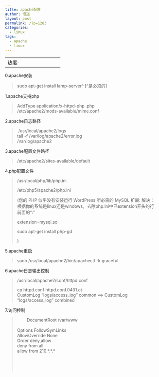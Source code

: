 ```yaml
---
title: apache配置
author: 悟道
layout: post
permalink: /?p=1283
categories:
  - linux
tags:
  - apache
  - linux
---
```

<table>
  <tr cellpadding=0><td>
    热度:
  </td><td cellpadding=0><img src='http://210.75.224.29/wordpress/wp-content/plugins/statpresscn/images/sun.gif' width=10 height=10 border=0 /></td><td cellpadding=0><img src='http://210.75.224.29/wordpress/wp-content/plugins/statpresscn/images/sun_dark.gif' width=10 height=10 border=0 /></td><td cellpadding=0><img src='http://210.75.224.29/wordpress/wp-content/plugins/statpresscn/images/sun_dark.gif' width=10 height=10 border=0 /></td><td cellpadding=0><img src='http://210.75.224.29/wordpress/wp-content/plugins/statpresscn/images/sun_dark.gif' width=10 height=10 border=0 /></td><td cellpadding=0><img src='http://210.75.224.29/wordpress/wp-content/plugins/statpresscn/images/sun_dark.gif' width=10 height=10 border=0 /></td></tr>
</table>

0.apache安装

> sudo apt-get install lamp-server^ [^是必须的]

1.apache支持php

> AddType application/x-httpd-php .php  
> /etc/apache2/mods-available/mime.conf

2.apache日志路径

>  /usr/local/apache2/logs  
> tail -f /var/log/apache2/error.log  
> /var/log/apache2

3.apache配置文件路径

> /etc/apache2/sites-available/default

4.php配置文件

> /usr/local/php/lib/php.ini
> 
> /etc/php5/apache2/php.ini
> 
> (您的 PHP 似乎没有安装运行 WordPress 所必需的 MySQL 扩展: 解决：根据你的系统是linux还是windows，去除php.ini中已extension开头的行前面的“:”
> 
> extension=mysql.so
> 
> sudo apt-get install php-gd
> 
> )

5.apache重启

> sudo /usr/local/apache2/bin/apachectl -k graceful

6.apache日志输出控制

> /usr/local/apache2/conf/httpd.conf
> 
> cp httpd.conf httpd.conf.0401.ct  
> CustomLog &#8220;logs/access\_log&#8221; common ==> CustomLog &#8220;logs/access\_log&#8221; combined

7.访问控制

>         DocumentRoot /var/www  
> <Directory />  
> Options FollowSymLinks  
> AllowOverride None  
> Order deny,allow  
> deny from all  
> allow from 210.\*.\*.*  
> </Directory>
> 
> &nbsp;
> 
> &nbsp;